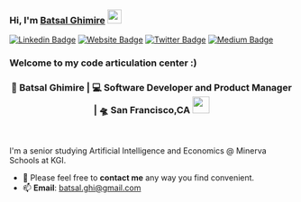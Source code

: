 ### Hi, I'm <a href="https://batsal.me" target="_blank">Batsal Ghimire</a> <img src="https://media.giphy.com/media/hvRJCLFzcasrR4ia7z/giphy.gif" width="25px">

[![Linkedin Badge](https://img.shields.io/badge/-LinkedIn-0e76a8?style=flat-square&logo=Linkedin&logoColor=white)](https://linkedin.com/in/batsalghi)
[![Website Badge](https://img.shields.io/badge/Website-3b5998?style=flat-square&logo=google-chrome&logoColor=white)](https://batsal.me)
[![Twitter Badge](https://img.shields.io/badge/-Twitter-00acee?style=flat-square&logo=Twitter&logoColor=white)](https://twitter.com/iambatsal)
[![Medium Badge](https://img.shields.io/badge/medium-%2312100E.svg?&style=for-square&logo=medium&logoColor=white)](https://medium.com/@batsal.ghi)

### Welcome to my code articulation center :)

<div align="center">
<h3>🙎 Batsal Ghimire | 💻 Software Developer and Product Manager | 🛸 San Francisco,CA <img src="https://media.giphy.com/media/WUlplcMpOCEmTGBtBW/giphy.gif" width="30"></h3>
</div>
<br/>

I'm a senior studying Artificial Intelligence and Economics @ Minerva Schools at KGI. 

- 💬 Please feel free to **contact me** any way you find convenient.
- 📫 **Email**: batsal.ghi@gmail.com
</br>
